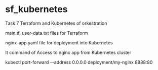 # sf_kubernetes

Task 7 Terraform and Kubernetes of orkestration 

main.tf, user-data.txt files for Terraform

nginx-app.yaml file for deployment into Kubernetes


It command of Access to nginx app from Kubernetes cluster

kubectl port-forward --address 0.0.0.0 deployment/my-nginx 8888:80
